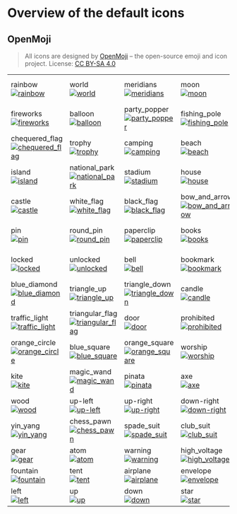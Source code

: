# Overview of the default icons

## OpenMoji

> All icons are designed by [OpenMoji](https://openmoji.org/) – the open-source emoji and icon project.
> License: [CC BY-SA 4.0](https://creativecommons.org/licenses/by-sa/4.0/#)

|                                                                                                                                               |                                                                                                                                                 |                                                                                                                                             |                                                                                                                                             |                                                                                                                                                   |                                                                                                                                           |                                                                                                                                                 |                                                                                                                                               |                                                                                                                                                   |                                                                                                                                               |
|-----------------------------------------------------------------------------------------------------------------------------------------------|-------------------------------------------------------------------------------------------------------------------------------------------------|---------------------------------------------------------------------------------------------------------------------------------------------|---------------------------------------------------------------------------------------------------------------------------------------------|---------------------------------------------------------------------------------------------------------------------------------------------------|-------------------------------------------------------------------------------------------------------------------------------------------|-------------------------------------------------------------------------------------------------------------------------------------------------|-----------------------------------------------------------------------------------------------------------------------------------------------|---------------------------------------------------------------------------------------------------------------------------------------------------|-----------------------------------------------------------------------------------------------------------------------------------------------|
| rainbow<br>[<img alt='rainbow' src='https://openmoji.org/data/color/svg/1F308.svg'>](https://openmoji.org/library/emoji-1F308/)               | world<br>[<img alt='world' src='https://openmoji.org/data/color/svg/1F30D.svg'>](https://openmoji.org/library/emoji-1F30D/)                     | meridians<br>[<img alt='meridians' src='https://openmoji.org/data/color/svg/1F310.svg'>](https://openmoji.org/library/emoji-1F310/)         | moon<br>[<img alt='moon' src='https://openmoji.org/data/color/svg/1F319.svg'>](https://openmoji.org/library/emoji-1F319/)                   | tree<br>[<img alt='tree' src='https://openmoji.org/data/color/svg/1F333.svg'>](https://openmoji.org/library/emoji-1F333/)                         | cactus<br>[<img alt='cactus' src='https://openmoji.org/data/color/svg/1F335.svg'>](https://openmoji.org/library/emoji-1F335/)             | ticket<br>[<img alt='ticket' src='https://openmoji.org/data/color/svg/1F380.svg'>](https://openmoji.org/library/emoji-1F380/)                   | wrapped_gift<br>[<img alt='wrapped_gift' src='https://openmoji.org/data/color/svg/1F381.svg'>](https://openmoji.org/library/emoji-1F381/)     | jack-o-lantern<br>[<img alt='jack-o-lantern' src='https://openmoji.org/data/color/svg/1F383.svg'>](https://openmoji.org/library/emoji-1F383/)     | christmas_tree<br>[<img alt='christmas_tree' src='https://openmoji.org/data/color/svg/1F384.svg'>](https://openmoji.org/library/emoji-1F384/) |
| fireworks<br>[<img alt='fireworks' src='https://openmoji.org/data/color/svg/1F386.svg'>](https://openmoji.org/library/emoji-1F386/)           | balloon<br>[<img alt='balloon' src='https://openmoji.org/data/color/svg/1F388.svg'>](https://openmoji.org/library/emoji-1F388/)                 | party_popper<br>[<img alt='party_popper' src='https://openmoji.org/data/color/svg/1F389.svg'>](https://openmoji.org/library/emoji-1F389/)   | fishing_pole<br>[<img alt='fishing_pole' src='https://openmoji.org/data/color/svg/1F3A3.svg'>](https://openmoji.org/library/emoji-1F3A3/)   | artist_palette<br>[<img alt='artist_palette' src='https://openmoji.org/data/color/svg/1F3A8.svg'>](https://openmoji.org/library/emoji-1F3A8/)     | circus<br>[<img alt='circus' src='https://openmoji.org/data/color/svg/1F3AA.svg'>](https://openmoji.org/library/emoji-1F3AA/)             | performing_arts<br>[<img alt='performing_arts' src='https://openmoji.org/data/color/svg/1F3AD.svg'>](https://openmoji.org/library/emoji-1F3AD/) | bullseye<br>[<img alt='bullseye' src='https://openmoji.org/data/color/svg/1F3AF.svg'>](https://openmoji.org/library/emoji-1F3AF/)             | game_die<br>[<img alt='game_die' src='https://openmoji.org/data/color/svg/1F3B2.svg'>](https://openmoji.org/library/emoji-1F3B2/)                 | note<br>[<img alt='note' src='https://openmoji.org/data/color/svg/1F3B5.svg'>](https://openmoji.org/library/emoji-1F3B5/)                     |
| chequered_flag<br>[<img alt='chequered_flag' src='https://openmoji.org/data/color/svg/1F3C1.svg'>](https://openmoji.org/library/emoji-1F3C1/) | trophy<br>[<img alt='trophy' src='https://openmoji.org/data/color/svg/1F3C6.svg'>](https://openmoji.org/library/emoji-1F3C6/)                   | camping<br>[<img alt='camping' src='https://openmoji.org/data/color/svg/1F3D5.svg'>](https://openmoji.org/library/emoji-1F3D5/)             | beach<br>[<img alt='beach' src='https://openmoji.org/data/color/svg/1F3D6.svg'>](https://openmoji.org/library/emoji-1F3D6/)                 | construction<br>[<img alt='construction' src='https://openmoji.org/data/color/svg/1F3D7.svg'>](https://openmoji.org/library/emoji-1F3D7/)         | houses<br>[<img alt='houses' src='https://openmoji.org/data/color/svg/1F3D8.svg'>](https://openmoji.org/library/emoji-1F3D8/)             | city<br>[<img alt='city' src='https://openmoji.org/data/color/svg/1F3D9.svg'>](https://openmoji.org/library/emoji-1F3D9/)                       | derelict_house<br>[<img alt='derelict_house' src='https://openmoji.org/data/color/svg/1F3DA.svg'>](https://openmoji.org/library/emoji-1F3DA/) | monument<br>[<img alt='monument' src='https://openmoji.org/data/color/svg/1F3DB.svg'>](https://openmoji.org/library/emoji-1F3DB/)                 | desert<br>[<img alt='desert' src='https://openmoji.org/data/color/svg/1F3DC.svg'>](https://openmoji.org/library/emoji-1F3DC/)                 |
| island<br>[<img alt='island' src='https://openmoji.org/data/color/svg/1F3DD.svg'>](https://openmoji.org/library/emoji-1F3DD/)                 | national_park<br>[<img alt='national_park' src='https://openmoji.org/data/color/svg/1F3DE.svg'>](https://openmoji.org/library/emoji-1F3DE/)     | stadium<br>[<img alt='stadium' src='https://openmoji.org/data/color/svg/1F3DF.svg'>](https://openmoji.org/library/emoji-1F3DF/)             | house<br>[<img alt='house' src='https://openmoji.org/data/color/svg/1F3E0.svg'>](https://openmoji.org/library/emoji-1F3E0/)                 | office<br>[<img alt='office' src='https://openmoji.org/data/color/svg/1F3E2.svg'>](https://openmoji.org/library/emoji-1F3E2/)                     | bank<br>[<img alt='bank' src='https://openmoji.org/data/color/svg/1F3E6.svg'>](https://openmoji.org/library/emoji-1F3E6/)                 | school<br>[<img alt='school' src='https://openmoji.org/data/color/svg/1F3EB.svg'>](https://openmoji.org/library/emoji-1F3EB/)                   | store<br>[<img alt='store' src='https://openmoji.org/data/color/svg/1F3EC.svg'>](https://openmoji.org/library/emoji-1F3EC/)                   | factory<br>[<img alt='factory' src='https://openmoji.org/data/color/svg/1F3ED.svg'>](https://openmoji.org/library/emoji-1F3ED/)                   | hospital<br>[<img alt='hospital' src='https://openmoji.org/data/color/svg/1F3EF.svg'>](https://openmoji.org/library/emoji-1F3EF/)             |
| castle<br>[<img alt='castle' src='https://openmoji.org/data/color/svg/1F3F0.svg'>](https://openmoji.org/library/emoji-1F3F0/)                 | white_flag<br>[<img alt='white_flag' src='https://openmoji.org/data/color/svg/1F3F3.svg'>](https://openmoji.org/library/emoji-1F3F3/)           | black_flag<br>[<img alt='black_flag' src='https://openmoji.org/data/color/svg/1F3F4.svg'>](https://openmoji.org/library/emoji-1F3F4/)       | bow_and_arrow<br>[<img alt='bow_and_arrow' src='https://openmoji.org/data/color/svg/1F3F9.svg'>](https://openmoji.org/library/emoji-1F3F9/) | diamond_with_dot<br>[<img alt='diamond_with_dot' src='https://openmoji.org/data/color/svg/1F4A0.svg'>](https://openmoji.org/library/emoji-1F4A0/) | light_bulb<br>[<img alt='light_bulb' src='https://openmoji.org/data/color/svg/1F4A1.svg'>](https://openmoji.org/library/emoji-1F4A1/)     | money_bag<br>[<img alt='money_bag' src='https://openmoji.org/data/color/svg/1F4B0.svg'>](https://openmoji.org/library/emoji-1F4B0/)             | dollar<br>[<img alt='dollar' src='https://openmoji.org/data/color/svg/1F4B2.svg'>](https://openmoji.org/library/emoji-1F4B2/)                 | calendar<br>[<img alt='calendar' src='https://openmoji.org/data/color/svg/1F4C5.svg'>](https://openmoji.org/library/emoji-1F4C5/)                 | clipboard<br>[<img alt='clipboard' src='https://openmoji.org/data/color/svg/1F4CB.svg'>](https://openmoji.org/library/emoji-1F4CB/)           |
| pin<br>[<img alt='pin' src='https://openmoji.org/data/color/svg/1F4CC.svg'>](https://openmoji.org/library/emoji-1F4CC/)                       | round_pin<br>[<img alt='round_pin' src='https://openmoji.org/data/color/svg/1F4CD.svg'>](https://openmoji.org/library/emoji-1F4CD/)             | paperclip<br>[<img alt='paperclip' src='https://openmoji.org/data/color/svg/1F4CE.svg'>](https://openmoji.org/library/emoji-1F4CE/)         | books<br>[<img alt='books' src='https://openmoji.org/data/color/svg/1F4DA.svg'>](https://openmoji.org/library/emoji-1F4DA/)                 | scroll<br>[<img alt='scroll' src='https://openmoji.org/data/color/svg/1F4DC.svg'>](https://openmoji.org/library/emoji-1F4DC/)                     | package<br>[<img alt='package' src='https://openmoji.org/data/color/svg/1F4E6.svg'>](https://openmoji.org/library/emoji-1F4E6/)           | camera<br>[<img alt='camera' src='https://openmoji.org/data/color/svg/1F4F7.svg'>](https://openmoji.org/library/emoji-1F4F7/)                   | shuffle<br>[<img alt='shuffle' src='https://openmoji.org/data/color/svg/1F500.svg'>](https://openmoji.org/library/emoji-1F500/)               | magnifying_glass<br>[<img alt='magnifying_glass' src='https://openmoji.org/data/color/svg/1F50D.svg'>](https://openmoji.org/library/emoji-1F50D/) | key<br>[<img alt='key' src='https://openmoji.org/data/color/svg/1F511.svg'>](https://openmoji.org/library/emoji-1F511/)                       |
| locked<br>[<img alt='locked' src='https://openmoji.org/data/color/svg/1F512.svg'>](https://openmoji.org/library/emoji-1F512/)                 | unlocked<br>[<img alt='unlocked' src='https://openmoji.org/data/color/svg/1F513.svg'>](https://openmoji.org/library/emoji-1F513/)               | bell<br>[<img alt='bell' src='https://openmoji.org/data/color/svg/1F514.svg'>](https://openmoji.org/library/emoji-1F514/)                   | bookmark<br>[<img alt='bookmark' src='https://openmoji.org/data/color/svg/1F516.svg'>](https://openmoji.org/library/emoji-1F516/)           | fire<br>[<img alt='fire' src='https://openmoji.org/data/color/svg/1F525.svg'>](https://openmoji.org/library/emoji-1F525/)                         | hammer<br>[<img alt='hammer' src='https://openmoji.org/data/color/svg/1F528.svg'>](https://openmoji.org/library/emoji-1F528/)             | telescope<br>[<img alt='telescope' src='https://openmoji.org/data/color/svg/1F52D.svg'>](https://openmoji.org/library/emoji-1F52D/)             | crystal_ball<br>[<img alt='crystal_ball' src='https://openmoji.org/data/color/svg/1F52E.svg'>](https://openmoji.org/library/emoji-1F52E/)     | blue_circle<br>[<img alt='blue_circle' src='https://openmoji.org/data/color/svg/1F535.svg'>](https://openmoji.org/library/emoji-1F535/)           | orange_diamond<br>[<img alt='orange_diamond' src='https://openmoji.org/data/color/svg/1F536.svg'>](https://openmoji.org/library/emoji-1F536/) |
| blue_diamond<br>[<img alt='blue_diamond' src='https://openmoji.org/data/color/svg/1F537.svg'>](https://openmoji.org/library/emoji-1F537/)     | triangle_up<br>[<img alt='triangle_up' src='https://openmoji.org/data/color/svg/1F53A.svg'>](https://openmoji.org/library/emoji-1F53A/)         | triangle_down<br>[<img alt='triangle_down' src='https://openmoji.org/data/color/svg/1F53B.svg'>](https://openmoji.org/library/emoji-1F53B/) | candle<br>[<img alt='candle' src='https://openmoji.org/data/color/svg/1F56F.svg'>](https://openmoji.org/library/emoji-1F56F/)               | old_key<br>[<img alt='old_key' src='https://openmoji.org/data/color/svg/1F5DD.svg'>](https://openmoji.org/library/emoji-1F5DD/)                   | sword<br>[<img alt='sword' src='https://openmoji.org/data/color/svg/1F5E1.svg'>](https://openmoji.org/library/emoji-1F5E1/)               | moai<br>[<img alt='moai' src='https://openmoji.org/data/color/svg/1F5FF.svg'>](https://openmoji.org/library/emoji-1F5FF/)                       | rocket<br>[<img alt='rocket' src='https://openmoji.org/data/color/svg/1F680.svg'>](https://openmoji.org/library/emoji-1F680/)                 | train<br>[<img alt='train' src='https://openmoji.org/data/color/svg/1F686.svg'>](https://openmoji.org/library/emoji-1F686/)                       | car<br>[<img alt='car' src='https://openmoji.org/data/color/svg/1F697.svg'>](https://openmoji.org/library/emoji-1F697/)                       |
| traffic_light<br>[<img alt='traffic_light' src='https://openmoji.org/data/color/svg/1F6A6.svg'>](https://openmoji.org/library/emoji-1F6A6/)   | triangular_flag<br>[<img alt='triangular_flag' src='https://openmoji.org/data/color/svg/1F6A9.svg'>](https://openmoji.org/library/emoji-1F6A9/) | door<br>[<img alt='door' src='https://openmoji.org/data/color/svg/1F6AA.svg'>](https://openmoji.org/library/emoji-1F6AA/)                   | prohibited<br>[<img alt='prohibited' src='https://openmoji.org/data/color/svg/1F6AB.svg'>](https://openmoji.org/library/emoji-1F6AB/)       | bed<br>[<img alt='bed' src='https://openmoji.org/data/color/svg/1F6CF.svg'>](https://openmoji.org/library/emoji-1F6CF/)                           | hut<br>[<img alt='hut' src='https://openmoji.org/data/color/svg/1F6D6.svg'>](https://openmoji.org/library/emoji-1F6D6/)                   | playground<br>[<img alt='playground' src='https://openmoji.org/data/color/svg/1F6DD.svg'>](https://openmoji.org/library/emoji-1F6DD/)           | shield<br>[<img alt='shield' src='https://openmoji.org/data/color/svg/1F6E1.svg'>](https://openmoji.org/library/emoji-1F6E1/)                 | 1f6f0.png<br>[<img alt='1f6f0.png' src='https://openmoji.org/data/color/svg/1f6f0.svg'>](https://openmoji.org/library/emoji-1f6f0/)               | canoe<br>[<img alt='canoe' src='https://openmoji.org/data/color/svg/1F6F6.svg'>](https://openmoji.org/library/emoji-1F6F6/)                   |
| orange_circle<br>[<img alt='orange_circle' src='https://openmoji.org/data/color/svg/1F7E0.svg'>](https://openmoji.org/library/emoji-1F7E0/)   | blue_square<br>[<img alt='blue_square' src='https://openmoji.org/data/color/svg/1F7E6.svg'>](https://openmoji.org/library/emoji-1F7E6/)         | orange_square<br>[<img alt='orange_square' src='https://openmoji.org/data/color/svg/1F7E7.svg'>](https://openmoji.org/library/emoji-1F7E7/) | worship<br>[<img alt='worship' src='https://openmoji.org/data/color/svg/1F9D0.svg'>](https://openmoji.org/library/emoji-1F9D0/)             | firecracker<br>[<img alt='firecracker' src='https://openmoji.org/data/color/svg/1F9E8.svg'>](https://openmoji.org/library/emoji-1F9E8/)           | puzzle_piece<br>[<img alt='puzzle_piece' src='https://openmoji.org/data/color/svg/1F9E9.svg'>](https://openmoji.org/library/emoji-1F9E9/) | test_tube<br>[<img alt='test_tube' src='https://openmoji.org/data/color/svg/1F9EA.svg'>](https://openmoji.org/library/emoji-1F9EA/)             | compass<br>[<img alt='compass' src='https://openmoji.org/data/color/svg/1F9ED.svg'>](https://openmoji.org/library/emoji-1F9ED/)               | brick<br>[<img alt='brick' src='https://openmoji.org/data/color/svg/1F9F1.svg'>](https://openmoji.org/library/emoji-1F9F1/)                       | teddy_bear<br>[<img alt='teddy_bear' src='https://openmoji.org/data/color/svg/1F9F8.svg'>](https://openmoji.org/library/emoji-1F9F8/)         |
| kite<br>[<img alt='kite' src='https://openmoji.org/data/color/svg/1FA81.svg'>](https://openmoji.org/library/emoji-1FA81/)                     | magic_wand<br>[<img alt='magic_wand' src='https://openmoji.org/data/color/svg/1FA84.svg'>](https://openmoji.org/library/emoji-1FA84/)           | pinata<br>[<img alt='pinata' src='https://openmoji.org/data/color/svg/1FA85.svg'>](https://openmoji.org/library/emoji-1FA85/)               | axe<br>[<img alt='axe' src='https://openmoji.org/data/color/svg/1FA93.svg'>](https://openmoji.org/library/emoji-1FA93/)                     | coin<br>[<img alt='coin' src='https://openmoji.org/data/color/svg/1FA99.svg'>](https://openmoji.org/library/emoji-1FA99/)                         | ladder<br>[<img alt='ladder' src='https://openmoji.org/data/color/svg/1FA9C.svg'>](https://openmoji.org/library/emoji-1FA9C/)             | window<br>[<img alt='window' src='https://openmoji.org/data/color/svg/1FA9F.svg'>](https://openmoji.org/library/emoji-1FA9F/)                   | headstone<br>[<img alt='headstone' src='https://openmoji.org/data/color/svg/1FAA6.svg'>](https://openmoji.org/library/emoji-1FAA6/)           | placard<br>[<img alt='placard' src='https://openmoji.org/data/color/svg/1FAA7.svg'>](https://openmoji.org/library/emoji-1FAA7/)                   | rock<br>[<img alt='rock' src='https://openmoji.org/data/color/svg/1FAA8.svg'>](https://openmoji.org/library/emoji-1FAA8/)                     |
| wood<br>[<img alt='wood' src='https://openmoji.org/data/color/svg/1FAB5.svg'>](https://openmoji.org/library/emoji-1FAB5/)                     | up-left<br>[<img alt='up-left' src='https://openmoji.org/data/color/svg/2196.svg'>](https://openmoji.org/library/emoji-2196/)                   | up-right<br>[<img alt='up-right' src='https://openmoji.org/data/color/svg/2197.svg'>](https://openmoji.org/library/emoji-2197/)             | down-right<br>[<img alt='down-right' src='https://openmoji.org/data/color/svg/2198.svg'>](https://openmoji.org/library/emoji-2198/)         | down-left<br>[<img alt='down-left' src='https://openmoji.org/data/color/svg/2199.svg'>](https://openmoji.org/library/emoji-2199/)                 | sun<br>[<img alt='sun' src='https://openmoji.org/data/color/svg/2600.svg'>](https://openmoji.org/library/emoji-2600/)                     | cloud<br>[<img alt='cloud' src='https://openmoji.org/data/color/svg/2601.svg'>](https://openmoji.org/library/emoji-2601/)                       | radioactive<br>[<img alt='radioactive' src='https://openmoji.org/data/color/svg/2622.svg'>](https://openmoji.org/library/emoji-2622/)         | biohazard<br>[<img alt='biohazard' src='https://openmoji.org/data/color/svg/2623.svg'>](https://openmoji.org/library/emoji-2623/)                 | peace<br>[<img alt='peace' src='https://openmoji.org/data/color/svg/262E.svg'>](https://openmoji.org/library/emoji-262E/)                     |
| yin_yang<br>[<img alt='yin_yang' src='https://openmoji.org/data/color/svg/262F.svg'>](https://openmoji.org/library/emoji-262F/)               | chess_pawn<br>[<img alt='chess_pawn' src='https://openmoji.org/data/color/svg/265F.svg'>](https://openmoji.org/library/emoji-265F/)             | spade_suit<br>[<img alt='spade_suit' src='https://openmoji.org/data/color/svg/2660.svg'>](https://openmoji.org/library/emoji-2660/)         | club_suit<br>[<img alt='club_suit' src='https://openmoji.org/data/color/svg/2663.svg'>](https://openmoji.org/library/emoji-2663/)           | heart_suit<br>[<img alt='heart_suit' src='https://openmoji.org/data/color/svg/2665.svg'>](https://openmoji.org/library/emoji-2665/)               | diamond_suit<br>[<img alt='diamond_suit' src='https://openmoji.org/data/color/svg/2666.svg'>](https://openmoji.org/library/emoji-2666/)   | hammer_and_pick<br>[<img alt='hammer_and_pick' src='https://openmoji.org/data/color/svg/2692.svg'>](https://openmoji.org/library/emoji-2692/)   | anchor<br>[<img alt='anchor' src='https://openmoji.org/data/color/svg/2693.svg'>](https://openmoji.org/library/emoji-2693/)                   | crossed_swords<br>[<img alt='crossed_swords' src='https://openmoji.org/data/color/svg/2694.svg'>](https://openmoji.org/library/emoji-2694/)       | balance_scale<br>[<img alt='balance_scale' src='https://openmoji.org/data/color/svg/2696.svg'>](https://openmoji.org/library/emoji-2696/)     |
| gear<br>[<img alt='gear' src='https://openmoji.org/data/color/svg/2699.svg'>](https://openmoji.org/library/emoji-2699/)                       | atom<br>[<img alt='atom' src='https://openmoji.org/data/color/svg/269B.svg'>](https://openmoji.org/library/emoji-269B/)                         | warning<br>[<img alt='warning' src='https://openmoji.org/data/color/svg/26A0.svg'>](https://openmoji.org/library/emoji-26A0/)               | high_voltage<br>[<img alt='high_voltage' src='https://openmoji.org/data/color/svg/26A1.svg'>](https://openmoji.org/library/emoji-26A1/)     | coffin<br>[<img alt='coffin' src='https://openmoji.org/data/color/svg/26B0.svg'>](https://openmoji.org/library/emoji-26B0/)                       | pickaxe<br>[<img alt='pickaxe' src='https://openmoji.org/data/color/svg/26CF.svg'>](https://openmoji.org/library/emoji-26CF/)             | chains<br>[<img alt='chains' src='https://openmoji.org/data/color/svg/26D3.svg'>](https://openmoji.org/library/emoji-26D3/)                     | no_entry<br>[<img alt='no_entry' src='https://openmoji.org/data/color/svg/26D4.svg'>](https://openmoji.org/library/emoji-26D4/)               | church<br>[<img alt='church' src='https://openmoji.org/data/color/svg/26EA.svg'>](https://openmoji.org/library/emoji-26EA/)                       | mountain<br>[<img alt='mountain' src='https://openmoji.org/data/color/svg/26F0.svg'>](https://openmoji.org/library/emoji-26F0/)               |
| fountain<br>[<img alt='fountain' src='https://openmoji.org/data/color/svg/26F2.svg'>](https://openmoji.org/library/emoji-26F2/)               | tent<br>[<img alt='tent' src='https://openmoji.org/data/color/svg/26FA.svg'>](https://openmoji.org/library/emoji-26FA/)                         | airplane<br>[<img alt='airplane' src='https://openmoji.org/data/color/svg/2708.svg'>](https://openmoji.org/library/emoji-2708/)             | envelope<br>[<img alt='envelope' src='https://openmoji.org/data/color/svg/2709.svg'>](https://openmoji.org/library/emoji-2709/)             | pencil<br>[<img alt='pencil' src='https://openmoji.org/data/color/svg/270F.svg'>](https://openmoji.org/library/emoji-270F/)                       | check<br>[<img alt='check' src='https://openmoji.org/data/color/svg/2714.svg'>](https://openmoji.org/library/emoji-2714/)                 | sparkles<br>[<img alt='sparkles' src='https://openmoji.org/data/color/svg/2728.svg'>](https://openmoji.org/library/emoji-2728/)                 | snowflake<br>[<img alt='snowflake' src='https://openmoji.org/data/color/svg/2744.svg'>](https://openmoji.org/library/emoji-2744/)             | cross<br>[<img alt='cross' src='https://openmoji.org/data/color/svg/274C.svg'>](https://openmoji.org/library/emoji-274C/)                         | right<br>[<img alt='right' src='https://openmoji.org/data/color/svg/27A1.svg'>](https://openmoji.org/library/emoji-27A1/)                     |
| left<br>[<img alt='left' src='https://openmoji.org/data/color/svg/2B05.svg'>](https://openmoji.org/library/emoji-2B05/)                       | up<br>[<img alt='up' src='https://openmoji.org/data/color/svg/2B06.svg'>](https://openmoji.org/library/emoji-2B06/)                             | down<br>[<img alt='down' src='https://openmoji.org/data/color/svg/2B07.svg'>](https://openmoji.org/library/emoji-2B07/)                     | star<br>[<img alt='star' src='https://openmoji.org/data/color/svg/2B50.svg'>](https://openmoji.org/library/emoji-2B50/)                     | hollow_circle<br>[<img alt='hollow_circle' src='https://openmoji.org/data/color/svg/2B55.svg'>](https://openmoji.org/library/emoji-2B55/)         | signpost<br>[<img alt='signpost' src='https://openmoji.org/data/color/svg/E094.svg'>](https://openmoji.org/library/emoji-E094/)           | transmission<br>[<img alt='transmission' src='https://openmoji.org/data/color/svg/E0A1.svg'>](https://openmoji.org/library/emoji-E0A1/)         | location<br>[<img alt='location' src='https://openmoji.org/data/color/svg/E0A9.svg'>](https://openmoji.org/library/emoji-E0A9/)               | bread<br>[<img alt='bread' src='https://openmoji.org/data/color/svg/E0CA.svg'>](https://openmoji.org/library/emoji-E0CA/)                         | town<br>[<img alt='town' src='https://openmoji.org/data/color/svg/E203.svg'>](https://openmoji.org/library/emoji-E203/)                       |
